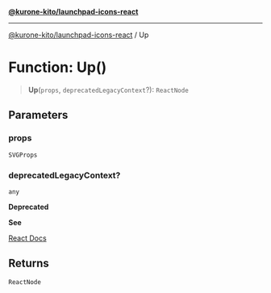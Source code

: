 [**@kurone-kito/launchpad-icons-react**](../README.md)

***

[@kurone-kito/launchpad-icons-react](../globals.md) / Up

# Function: Up()

> **Up**(`props`, `deprecatedLegacyContext`?): `ReactNode`

## Parameters

### props

`SVGProps`

### deprecatedLegacyContext?

`any`

**Deprecated**

**See**

[React Docs](https://legacy.reactjs.org/docs/legacy-context.html#referencing-context-in-lifecycle-methods)

## Returns

`ReactNode`
